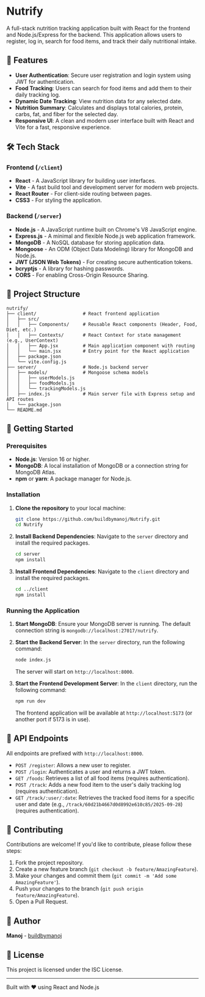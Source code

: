 # Nutrify

A full-stack nutrition tracking application built with React for the frontend and Node.js/Express for the backend. This application allows users to register, log in, search for food items, and track their daily nutritional intake.

## 🚀 Features

- **User Authentication**: Secure user registration and login system using JWT for authentication.
- **Food Tracking**: Users can search for food items and add them to their daily tracking log.
- **Dynamic Date Tracking**: View nutrition data for any selected date.
- **Nutrition Summary**: Calculates and displays total calories, protein, carbs, fat, and fiber for the selected day.
- **Responsive UI**: A clean and modern user interface built with React and Vite for a fast, responsive experience.

## 🛠️ Tech Stack

### Frontend (`/client`)
- **React** - A JavaScript library for building user interfaces.
- **Vite** - A fast build tool and development server for modern web projects.
- **React Router** - For client-side routing between pages.
- **CSS3** - For styling the application.

### Backend (`/server`)
- **Node.js** - A JavaScript runtime built on Chrome's V8 JavaScript engine.
- **Express.js** - A minimal and flexible Node.js web application framework.
- **MongoDB** - A NoSQL database for storing application data.
- **Mongoose** - An ODM (Object Data Modeling) library for MongoDB and Node.js.
- **JWT (JSON Web Tokens)** - For creating secure authentication tokens.
- **bcryptjs** - A library for hashing passwords.
- **CORS** - For enabling Cross-Origin Resource Sharing.

## 📁 Project Structure

```
nutrify/
├── client/                 # React frontend application
│   ├── src/
│   │   ├── Components/     # Reusable React components (Header, Food, Diet, etc.)
│   │   ├── Contexts/       # React Context for state management (e.g., UserContext)
│   │   ├── App.jsx         # Main application component with routing
│   │   └── main.jsx        # Entry point for the React application
│   ├── package.json
│   └── vite.config.js
├── server/                 # Node.js backend server
│   ├── models/             # Mongoose schema models
│   │   ├── userModels.js
│   │   ├── foodModels.js
│   │   └── trackingModels.js
│   ├── index.js            # Main server file with Express setup and API routes
│   └── package.json
└── README.md
```

## 🚦 Getting Started

### Prerequisites
- **Node.js**: Version 16 or higher.
- **MongoDB**: A local installation of MongoDB or a connection string for MongoDB Atlas.
- **npm** or **yarn**: A package manager for Node.js.

### Installation

1. **Clone the repository** to your local machine:
   ```bash
   git clone https://github.com/buildbymanoj/Nutrify.git
   cd Nutrify
   ```

2. **Install Backend Dependencies**:
   Navigate to the `server` directory and install the required packages.
   ```bash
   cd server
   npm install
   ```

3. **Install Frontend Dependencies**:
   Navigate to the `client` directory and install the required packages.
   ```bash
   cd ../client
   npm install
   ```

### Running the Application

1. **Start MongoDB**:
   Ensure your MongoDB server is running. The default connection string is `mongodb://localhost:27017/nutrify`.

2. **Start the Backend Server**:
   In the `server` directory, run the following command:
   ```bash
   node index.js
   ```
   The server will start on `http://localhost:8000`.

3. **Start the Frontend Development Server**:
   In the `client` directory, run the following command:
   ```bash
   npm run dev
   ```
   The frontend application will be available at `http://localhost:5173` (or another port if 5173 is in use).

## 🔧 API Endpoints

All endpoints are prefixed with `http://localhost:8000`.

- `POST /register`: Allows a new user to register.
- `POST /login`: Authenticates a user and returns a JWT token.
- `GET /foods`: Retrieves a list of all food items (requires authentication).
- `POST /track`: Adds a new food item to the user's daily tracking log (requires authentication).
- `GET /track/:user/:date`: Retrieves the tracked food items for a specific user and date (e.g., `/track/60d21b4667d0d8992e610c85/2025-09-28`) (requires authentication).

## 🤝 Contributing

Contributions are welcome! If you'd like to contribute, please follow these steps:

1. Fork the project repository.
2. Create a new feature branch (`git checkout -b feature/AmazingFeature`).
3. Make your changes and commit them (`git commit -m 'Add some AmazingFeature'`).
4. Push your changes to the branch (`git push origin feature/AmazingFeature`).
5. Open a Pull Request.

## 👤 Author

**Manoj** - [buildbymanoj](https://github.com/buildbymanoj)

## 📄 License

This project is licensed under the ISC License.

---

Built with ❤️ using React and Node.js
